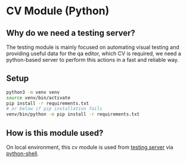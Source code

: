 # CV Module (Python)

## Why do we need a testing server?

The testing module is mainly focused on automating visual testing and providing useful data for the qa editor, which CV is required, we need a python-based server to perform this actions in a fast and reliable way.

## Setup

```bash
python3 -m venv venv
source venv/bin/activate
pip install -r requirements.txt
# or below if pip installation fails
venv/bin/python -m pip install -r requirements.txt
```

## How is this module used?

On local environment, this cv module is used from [testing server](../server/) via [python-shell](https://www.npmjs.com/package/python-shell).
